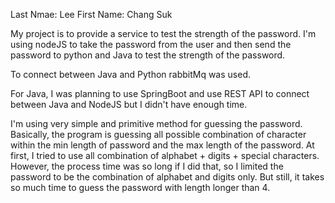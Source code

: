 Last Nmae: Lee
First Name: Chang Suk

My project is to provide a service to test the strength of the password.
I'm using nodeJS to take the password from the user and then send the password to 
python and Java to test the strength of the password.

To connect between Java and Python rabbitMq was used.

For Java, I was planning to use SpringBoot and use REST API to connect between Java and NodeJS but
I didn't have enough time.

I'm using very simple and primitive method for guessing the password.
Basically, the program is guessing all possible combination of character within the min length of password
and the max length of the password. At first, I tried to use all combination of alphabet + digits + special characters.
However, the process time was so long if I did that, so I limited the password to be the combination of alphabet and digits only.
But still, it takes so much time to guess the password with length longer than 4.
